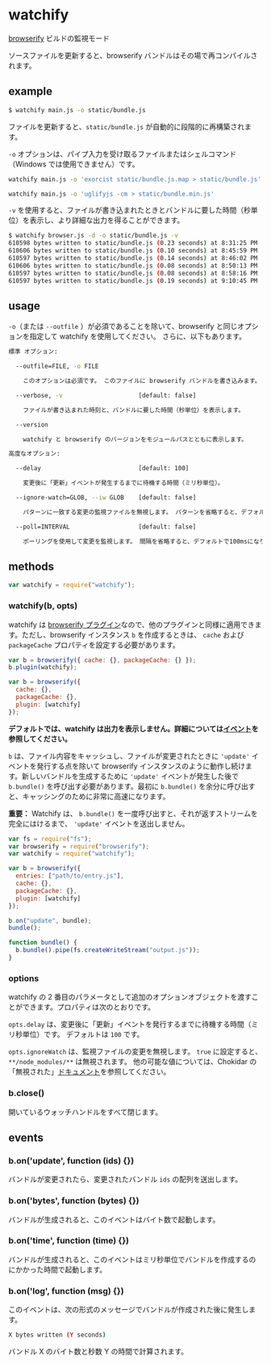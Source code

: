 # watchify

[browserify](https://github.com/substack/node-browserify) ビルドの監視モード

ソースファイルを更新すると、browserify バンドルはその場で再コンパイルされます。

## example

```bash
$ watchify main.js -o static/bundle.js
```

ファイルを更新すると、`static/bundle.js` が自動的に段階的に再構築されます。

`-o` オプションは、パイプ入力を受け取るファイルまたはシェルコマンド（Windows では使用できません）です。

```bash
watchify main.js -o 'exorcist static/bundle.js.map > static/bundle.js' -d
```

```bash
watchify main.js -o 'uglifyjs -cm > static/bundle.min.js'
```

`-v` を使用すると、ファイルが書き込まれたときとバンドルに要した時間（秒単位）を表示し、より詳細な出力を得ることができます。

```bash
$ watchify browser.js -d -o static/bundle.js -v
610598 bytes written to static/bundle.js (0.23 seconds) at 8:31:25 PM
610606 bytes written to static/bundle.js (0.10 seconds) at 8:45:59 PM
610597 bytes written to static/bundle.js (0.14 seconds) at 8:46:02 PM
610606 bytes written to static/bundle.js (0.08 seconds) at 8:50:13 PM
610597 bytes written to static/bundle.js (0.08 seconds) at 8:58:16 PM
610597 bytes written to static/bundle.js (0.19 seconds) at 9:10:45 PM
```

## usage

`-o`（または `--outfile` ）が必須であることを除いて、browserify と同じオプションを指定して watchify を使用してください。 さらに、以下もあります。

```bash
標準 オプション:

  --outfile=FILE, -o FILE

    このオプションは必須です。 このファイルに browserify バンドルを書き込みます。 ファイルに `|` や  `>` の演算子が含まれている場合は、シェルコマンドとして扱われ、出力はパイプ演算されます。

  --verbose, -v                     [default: false]

    ファイルが書き込まれた時刻と、バンドルに要した時間（秒単位）を表示します。

  --version

    watchify と browserify のバージョンをモジュールパスとともに表示します。
```

```bash
高度なオプション:

  --delay                           [default: 100]

    変更後に「更新」イベントが発生するまでに待機する時間（ミリ秒単位）。

  --ignore-watch=GLOB, --iw GLOB    [default: false]

    パターンに一致する変更の監視ファイルを無視します。 パターンを省略すると、デフォルトで "**/node_modules/**" になります。

  --poll=INTERVAL                   [default: false]

    ポーリングを使用して変更を監視します。 間隔を省略すると、デフォルトで100msになります。 このオプションは、NFSボリュームを見ているときに便利です。
```

## methods

```javascript
var watchify = require("watchify");
```

### watchify(b, opts)

watchify は [browserify プラグイン](https://github.com/substack/node-browserify#bpluginplugin-opts)なので、他のプラグインと同様に適用できます。ただし、browserify インスタンス `b` を作成するときは、 `cache` および `packageCache` プロパティを設定する必要があります。

```javascript
var b = browserify({ cache: {}, packageCache: {} });
b.plugin(watchify);
```

```javascript
var b = browserify({
  cache: {},
  packageCache: {},
  plugin: [watchify]
});
```

**デフォルトでは、watchify は出力を表示しません。詳細については[イベント](https://github.com/substack/watchify#events)を参照してください。**

`b` は、ファイル内容をキャッシュし、ファイルが変更されたときに `'update'` イベントを発行する点を除いて browserify インスタンスのように動作し続けます。新しいバンドルを生成するために `'update'` イベントが発生した後で `b.bundle()` を呼び出す必要があります。最初に `b.bundle()` を余分に呼び出すと、キャッシングのために非常に高速になります。

**重要：** Watchify は、 `b.bundle()` を一度呼び出すと、それが返すストリームを完全にはけるまで、 `'update'` イベントを送出しません。

```javascript
var fs = require("fs");
var browserify = require("browserify");
var watchify = require("watchify");

var b = browserify({
  entries: ["path/to/entry.js"],
  cache: {},
  packageCache: {},
  plugin: [watchify]
});

b.on("update", bundle);
bundle();

function bundle() {
  b.bundle().pipe(fs.createWriteStream("output.js"));
}
```

### options

watchify の 2 番目のパラメータとして追加のオプションオブジェクトを渡すことができます。プロパティは次のとおりです。

`opts.delay` は、変更後に「更新」イベントを発行するまでに待機する時間（ミリ秒単位）です。 デフォルトは `100` です。

`opts.ignoreWatch` は、監視ファイルの変更を無視します。 `true` に設定すると、 `**/node_modules/**` は無視されます。 他の可能な値については、Chokidar の「無視された」[ドキュメント](https://github.com/paulmillr/chokidar#path-filtering)を参照してください。

### b.close()

開いているウォッチハンドルをすべて閉じます。

## events

### b.on('update', function (ids) {})

バンドルが変更されたら、変更されたバンドル `ids` の配列を送出します。

### b.on('bytes', function (bytes) {})

バンドルが生成されると、このイベントはバイト数で起動します。

### b.on('time', function (time) {})

バンドルが生成されると、このイベントはミリ秒単位でバンドルを作成するのにかかった時間で起動します。

### b.on('log', function (msg) {})

このイベントは、次の形式のメッセージでバンドルが作成された後に発生します。

```bash
X bytes written (Y seconds)
```

バンドル X のバイト数と秒数 Y の時間で計算されます。
